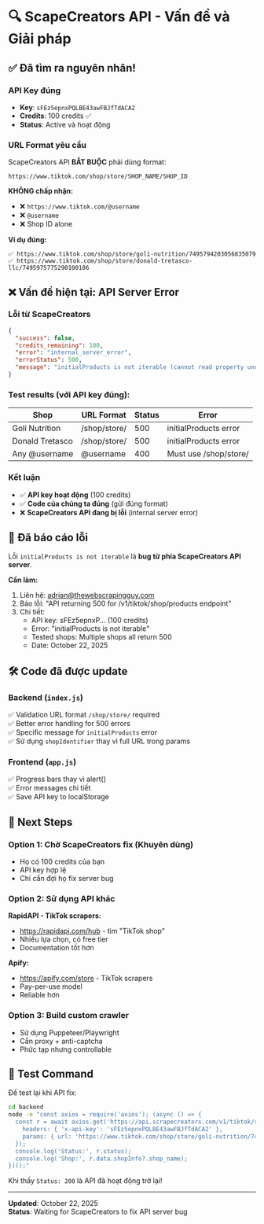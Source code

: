 # 🔍 ScapeCreators API - Vấn đề và Giải pháp

## ✅ Đã tìm ra nguyên nhân!

### API Key đúng
- **Key**: `sFEz5epnxPQLBE43awFBJfTdACA2`
- **Credits**: 100 credits ✅
- **Status**: Active và hoạt động

### URL Format yêu cầu
ScapeCreators API **BẮT BUỘC** phải dùng format:
```
https://www.tiktok.com/shop/store/SHOP_NAME/SHOP_ID
```

**KHÔNG chấp nhận:**
- ❌ `https://www.tiktok.com/@username`
- ❌ `@username`
- ❌ Shop ID alone

**Ví dụ đúng:**
```
✅ https://www.tiktok.com/shop/store/goli-nutrition/7495794203056835079
✅ https://www.tiktok.com/shop/store/donald-tretasco-llc/7495975775290100106
```

## ❌ Vấn đề hiện tại: API Server Error

### Lỗi từ ScapeCreators
```json
{
  "success": false,
  "credits_remaining": 100,
  "error": "internal_server_error",
  "errorStatus": 500,
  "message": "initialProducts is not iterable (cannot read property undefined)"
}
```

### Test results (với API key đúng):

| Shop | URL Format | Status | Error |
|------|------------|--------|-------|
| Goli Nutrition | /shop/store/ | 500 | initialProducts error |
| Donald Tretasco | /shop/store/ | 500 | initialProducts error |
| Any @username | @username | 400 | Must use /shop/store/ |

### Kết luận
- ✅ **API key hoạt động** (100 credits)
- ✅ **Code của chúng ta đúng** (gửi đúng format)
- ❌ **ScapeCreators API đang bị lỗi** (internal server error)

## 📧 Đã báo cáo lỗi

Lỗi `initialProducts is not iterable` là **bug từ phía ScapeCreators API server**.

**Cần làm:**
1. Liên hệ: adrian@thewebscrapingguy.com
2. Báo lỗi: "API returning 500 for /v1/tiktok/shop/products endpoint"
3. Chi tiết:
   - API key: sFEz5epnxP... (100 credits)
   - Error: "initialProducts is not iterable"
   - Tested shops: Multiple shops all return 500
   - Date: October 22, 2025

## 🛠️ Code đã được update

### Backend (`index.js`)
✅ Validation URL format `/shop/store/` required  
✅ Better error handling for 500 errors  
✅ Specific message for `initialProducts` error  
✅ Sử dụng `shopIdentifier` thay vì full URL trong params

### Frontend (`app.js`)
✅ Progress bars thay vì alert()  
✅ Error messages chi tiết  
✅ Save API key to localStorage

## 🎯 Next Steps

### Option 1: Chờ ScapeCreators fix (Khuyên dùng)
- Họ có 100 credits của bạn
- API key hợp lệ
- Chỉ cần đợi họ fix server bug

### Option 2: Sử dụng API khác
**RapidAPI - TikTok scrapers:**
- https://rapidapi.com/hub - tìm "TikTok shop"
- Nhiều lựa chọn, có free tier
- Documentation tốt hơn

**Apify:**
- https://apify.com/store - TikTok scrapers
- Pay-per-use model
- Reliable hơn

### Option 3: Build custom crawler
- Sử dụng Puppeteer/Playwright
- Cần proxy + anti-captcha
- Phức tạp nhưng controllable

## 📝 Test Command

Để test lại khi API fix:
```bash
cd backend
node -e "const axios = require('axios'); (async () => { 
  const r = await axios.get('https://api.scrapecreators.com/v1/tiktok/shop/products', { 
    headers: { 'x-api-key': 'sFEz5epnxPQLBE43awFBJfTdACA2' }, 
    params: { url: 'https://www.tiktok.com/shop/store/goli-nutrition/7495794203056835079' } 
  }); 
  console.log('Status:', r.status); 
  console.log('Shop:', r.data.shopInfo?.shop_name); 
})();"
```

Khi thấy `Status: 200` là API đã hoạt động trở lại!

---

**Updated**: October 22, 2025  
**Status**: Waiting for ScapeCreators to fix API server bug
